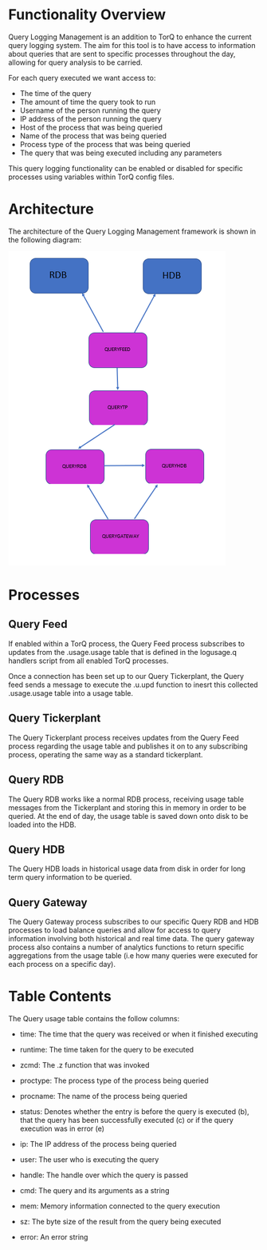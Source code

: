 <a name="Query Logging Management"></a>

Functionality Overview
======================

Query Logging Management is an addition to TorQ to enhance the current query logging system. The aim for this tool is to have access to information about queries that are sent to specific processes throughout the day, allowing for query analysis to be carried. 

For each query executed we want access to:

- The time of the query
- The amount of time the query took to run
- Username of the person running the query
- IP address of the person running the query
- Host of the process that was being queried 
- Name of the process that was being queried 
- Process type of the process that was being queried 
- The query that was being executed including any parameters 

This query logging functionality can be enabled or disabled for specific processes using variables within TorQ config files.

Architecture
============

The architecture of the Query Logging Management framework is shown in the following diagram:

![QueryLoggingManagementArchitecture](graphics/torq-qlm_architecture.PNG)

Processes
========

Query Feed
----------

If enabled within a TorQ process, the Query Feed process subscribes to updates from the .usage.usage table that is defined in the logusage.q handlers script from all enabled TorQ processes. 

Once a connection has been set up to our Query Tickerplant, the Query feed sends a message to execute the .u.upd function to inesrt this collected .usage.usage table into a usage table.

Query Tickerplant
-----------------

The Query Tickerplant process receives updates from the Query Feed process regarding the usage table and publishes it on to any subscribing process, operating the same way as a standard tickerplant. 

Query RDB
---------

The Query RDB works like a normal RDB process, receiving usage table messages from the Tickerplant and storing this in memory in order to be queried. At the end of day, the usage table is saved down onto disk to be loaded into the HDB. 

Query HDB
---------

The Query HDB loads in historical usage data from disk in order for long term query information to be queried.

Query Gateway
-------------

The Query Gateway process subscribes to our specific Query RDB and HDB processes to load balance queries and allow for access to query information involving both historical and real time data. The query gateway process also contains a number of analytics functions to return specific aggregations from the usage table (i.e how many queries were executed for each process on a specific day).

Table Contents
==============

The Query usage table contains the follow columns:

- time: The time that the query was received or when it finished executing 

- runtime: The time taken for the query to be executed

- zcmd: The .z function that was invoked 

- proctype: The process type of the process being queried 

- procname: The name of the process being queried

- status: Denotes whether the entry is before the query is executed (b), that the query has been successfully executed (c) or if the query execution was in error (e)

- ip: The IP address of the process being queried

- user: The user who is executing the query 

- handle: The handle over which the query is passed

- cmd: The query and its arguments as a string 

- mem: Memory information connected to the query execution

- sz: The byte size of the result from the query being executed

- error: An error string 

